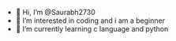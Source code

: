 - 👋 Hi, I’m @Saurabh2730
- 👀 I’m interested in coding and i am a beginner 
- 🌱 I’m currently learning c language and python

<!---
Saurabh2730/Saurabh2730 is a ✨ special ✨ repository because its `README.md` (this file) appears on your GitHub profile.
You can click the Preview link to take a look at your changes.
--->
